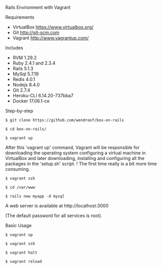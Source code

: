 Rails Environment with Vagrant

Requirements
- VirtualBox https://www.virtualbox.org/
- Git  http://git-scm.com 
- Vagrant http://www.vagrantup.com/

Includes
- RVM 1.29.2
- Ruby 2.4.1 and 2.3.4 
- Rails 5.1.3
- MySql 5.7.19
- Redis 4.0.1
- Nodejs 8.4.0
- Git 2.7.4
- Heroku-CLI 6.14.20-737bba7
- Docker 17.06.1-ce

Step-by-step
```shel
$ git clone https://github.com/wendreof/box-on-rails
```
```shel
$ cd box-on-rails/
```

```shel
$ vagrant up
```

After this 'vagrant up' command, Vagrant will be responsible for downloading the operating system configuring a virtual machine in VirtualBox and later downloading, installing and configuring all the packages in the 'setup.sh' script. ! The first time really is a bit more time consuming.

```shel
$ vagrant ssh
```

```shel
$ cd /var/www
```

```shel
$ rails new myapp -d mysql
```

A web server is available at http://localhost:3000

(The default password for all services is root).

Basic Usage

```shel
$ vagrant up
```

```shel
$ vagrant ssh
```

```shel
$ vagrant halt
```

```shel
$ vagrant reload
```
